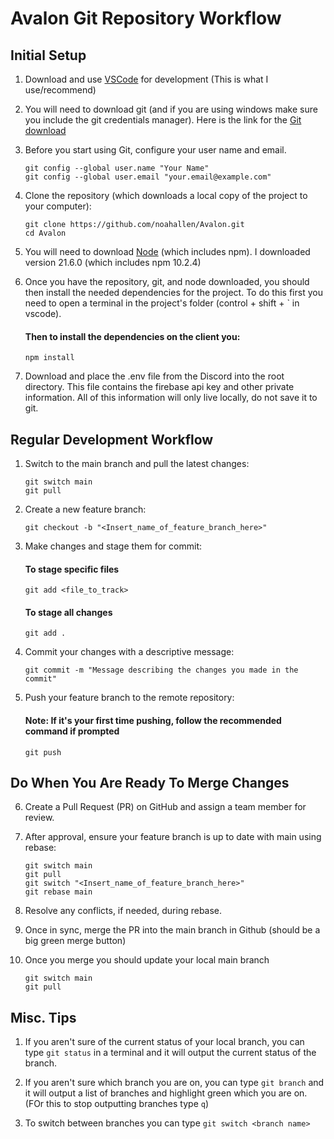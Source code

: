# Avalon Git Repository Workflow

## Initial Setup

1. Download and use [VSCode](https://code.visualstudio.com/download) for development (This is what I use/recommend)

2. You will need to download git (and if you are using windows make sure you include the git credentials manager).
   Here is the link for the [Git download](https://git-scm.com/book/en/v2/Getting-Started-Installing-Git)

3. Before you start using Git, configure your user name and email.

    ```
    git config --global user.name "Your Name"
    git config --global user.email "your.email@example.com"
    ```

4. Clone the repository (which downloads a local copy of the project to your computer):

    ```
    git clone https://github.com/noahallen/Avalon.git
    cd Avalon
    ```

5. You will need to download [Node](https://nodejs.org/en/download/current) (which includes npm). I downloaded version 21.6.0 (which includes npm 10.2.4)

6. Once you have the repository, git, and node downloaded, you should then install the needed dependencies for the project. To do this first you need to open a terminal in the project's folder (control + shift + ` in vscode).

    #### Then to install the dependencies on the client you:

    ```
    npm install
    ```
    
7. Download and place the .env file from the Discord into the root directory. This file contains the firebase api key and other private information. All of this information will only live locally, do not save it to git.

## Regular Development Workflow

1. Switch to the main branch and pull the latest changes:

    ```
    git switch main
    git pull
    ```

2. Create a new feature branch:

    ```
    git checkout -b "<Insert_name_of_feature_branch_here>"
    ```

3. Make changes and stage them for commit:

    #### To stage **specific** files

    ```
    git add <file_to_track>
    ```

    #### To stage **all** changes

    ```
    git add .
    ```

4. Commit your changes with a descriptive message:

    ```
    git commit -m "Message describing the changes you made in the commit"
    ```

5. Push your feature branch to the remote repository:
    #### **Note: If it's your first time pushing, follow the recommended command if prompted**
    ```
    git push
    ```

## Do When You Are Ready To Merge Changes

6. Create a Pull Request (PR) on GitHub and assign a team member for review.

7. After approval, ensure your feature branch is up to date with main using rebase:

    ```
    git switch main
    git pull
    git switch "<Insert_name_of_feature_branch_here>"
    git rebase main
    ```

8. Resolve any conflicts, if needed, during rebase.

9. Once in sync, merge the PR into the main branch in Github (should be a big green merge button)

10. Once you merge you should update your local main branch

    ```
    git switch main
    git pull
    ```

## Misc. Tips

1. If you aren't sure of the current status of your local branch, you can type `git status` in a terminal and it will output the current status of the branch.

2. If you aren't sure which branch you are on, you can type `git branch` and it will output a list of branches and highlight green which you are on. (FOr this to stop outputting branches type `q`)

3. To switch between branches you can type `git switch <branch name>`
